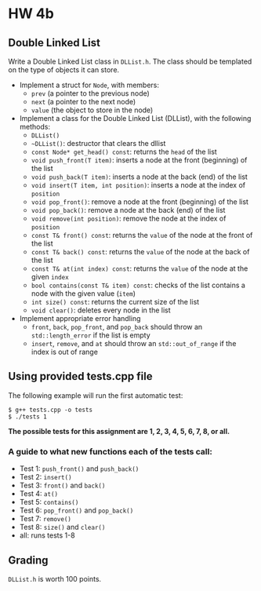 # HW 4b

## Double Linked List

Write a Double Linked List class in `DLList.h`. The class should be templated on the type of objects it can store.

- Implement a struct for `Node`, with members: 
    * `prev` (a pointer to the previous node)
    * `next` (a pointer to the next node)
    * `value` (the object to store in the node)
- Implement a class for the Double Linked List (DLList), with the following methods:
  - `DLList()`
  - `~DLList()`: destructor that clears the dllist
  - `const Node* get_head() const`: returns the `head` of the list
  - `void push_front(T item)`: inserts a node at the front (beginning) of the list
  - `void push_back(T item)`: inserts a node at the back (end) of the list
  - `void insert(T item, int position)`: inserts a node at the index of `position`
  - `void pop_front()`: remove a node at the front (beginning) of the list
  - `void pop_back()`: remove a node at the back (end) of the list
  - `void remove(int position)`: remove the node at the index of `position`
  - `const T& front() const`: returns the `value` of the node at the front of the list
  - `const T& back() const`: returns the `value` of the node at the back of the list
  - `const T& at(int index) const`: returns the `value` of the node at the given `index`
  - `bool contains(const T& item) const`: checks of the list contains a node with the given value (`item`)
  - `int size() const`: returns the current size of the list
  - `void clear()`: deletes every node in the list
- Implement appropriate error handling
  - `front`, `back`, `pop_front`, and `pop_back` should throw an `std::length_error` if the list is empty
  - `insert`, `remove`, and `at` should throw an `std::out_of_range` if the index is out of range

## Using provided tests.cpp file

The following example will run the first automatic test:
```
$ g++ tests.cpp -o tests
$ ./tests 1
```
**The possible tests for this assignment are 1, 2, 3, 4, 5, 6, 7, 8, or all.**

### A guide to what new functions each of the tests call:
* Test 1: `push_front()` and `push_back()`
* Test 2: `insert()`
* Test 3: `front()` and `back()`
* Test 4: `at()`
* Test 5: `contains()`
* Test 6: `pop_front()` and `pop_back()`
* Test 7: `remove()`
* Test 8: `size()` and `clear()`
* all: runs tests 1-8

## Grading

`DLList.h` is worth 100 points.
